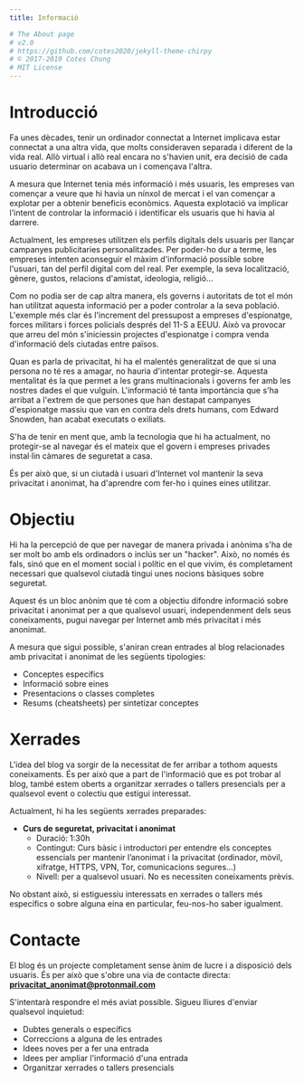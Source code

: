 ```yaml
---
title: Informació

# The About page
# v2.0
# https://github.com/cotes2020/jekyll-theme-chirpy
# © 2017-2019 Cotes Chung
# MIT License
---
```


# Introducció
Fa unes dècades, tenir un ordinador connectat a Internet implicava estar connectat a una altra vida, que molts consideraven separada i diferent de la vida real. Allò virtual i allò real encara no s'havien unit, era decisió de cada usuario determinar on acabava un i començava l'altra.

A mesura que Internet tenia més informació i més usuaris, les empreses van començar a veure que hi havia un nínxol de mercat i el van començar a explotar per a obtenir beneficis econòmics. Aquesta explotació va implicar l'intent de controlar la informació i identificar els usuaris que hi havia al darrere. 

Actualment, les empreses utilitzen els perfils digitals dels usuaris per llançar campanyes publicitaries personalitzades. Per poder-ho dur a terme, les empreses intenten aconseguir el màxim d'informació possible sobre l'usuari, tan del perfil digital com del real. Per exemple, la seva localització, gènere, gustos, relacions d'amistat, ideologia, religió...

Com no podia ser de cap altra manera, els governs i autoritats de tot el món han utilitzat aquesta informació per a poder controlar a la seva població. L'exemple més clar és l'increment del pressupost a empreses d'espionatge, forces militars i forces policials després del 11-S a EEUU. Això va provocar que arreu del món s'iniciessin projectes d'espionatge i compra venda d'informació dels ciutadas entre països.

Quan es parla de privacitat, hi ha el malentés generalitzat de que si una persona no té res a amagar, no hauria d'intentar protegir-se. Aquesta mentalitat és la que permet a les grans multinacionals i governs fer amb les nostres dades el que vulguin. L'informació té tanta importància que s'ha arribat a l'extrem de que persones que han destapat campanyes d'espionatge massiu que van en contra dels drets humans, com Edward Snowden, han acabat executats o exiliats.

S'ha de tenir en ment que, amb la tecnologia que hi ha actualment, no protegir-se al navegar és el mateix que el govern i empreses privades instal·lin càmares de seguretat a casa.

És per això que, si un ciutadà i usuari d'Internet vol mantenir la seva privacitat i anonimat, ha d'aprendre com fer-ho i quines eines utilitzar.

# Objectiu
Hi ha la percepció de que per navegar de manera privada i anònima s'ha de ser molt bo amb els ordinadors o inclús ser un "hacker". Això, no només és fals, sinó que en el moment social i polític en el que vivim, és completament necessari que qualsevol ciutadà tingui unes nocions bàsiques sobre seguretat.

Aquest és un bloc anònim que té com a objectiu difondre informació sobre privacitat i anonimat per a que qualsevol usuari, independenment dels seus coneixaments, pugui navegar per Internet amb més privacitat i més anonimat.

A mesura que sigui possible, s'aniran crean entrades al blog relacionades amb privacitat i anonimat de les següents tipologies:
* Conceptes específics
* Informació sobre eines
* Presentacions o classes completes
* Resums (cheatsheets) per sintetizar conceptes

# Xerrades
L'idea del blog va sorgir de la necessitat de fer arribar a tothom aquests coneixaments. És per això que a part de l'informació que es pot trobar al blog, també estem oberts a organitzar xerrades o tallers presencials per a qualsevol event o colectiu que estigui interessat.

Actualment, hi ha les següents xerrades preparades:
* **Curs de seguretat, privacitat i anonimat**
	* Duració: 1:30h
	* Contingut: Curs bàsic i introductori per entendre els conceptes essencials per mantenir l’anonimat i la privacitat (ordinador, mòvil, xifratge, HTTPS, VPN, Tor, comunicacions segures...)
	* Nivell: per a qualsevol usuari. No es necessiten coneixaments prèvis.

No obstant això, si estiguessiu interessats en xerrades o tallers més específics o sobre alguna eina en particular, feu-nos-ho saber igualment.

# Contacte
El blog és un projecte completament sense ànim de lucre i a disposició dels usuaris. És per això que s'obre una via de contacte directa: **privacitat_anonimat@protonmail.com**

S'intentarà respondre el més aviat possible. Sigueu lliures d'enviar qualsevol inquietud:
* Dubtes generals o específics
* Correccions a alguna de les entrades
* Idees noves per a fer una entrada
* Idees per ampliar l'informació d'una entrada
* Organitzar xerrades o tallers presencials
